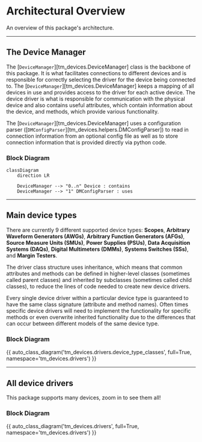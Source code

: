 # Architectural Overview

An overview of this package's architecture.

---

## The Device Manager

The [`DeviceManager`][tm_devices.DeviceManager] class is the backbone of this package. It is what
facilitates connections to different devices and is responsible for correctly
selecting the driver for the device being connected to. The
[`DeviceManager`][tm_devices.DeviceManager]
keeps a mapping of all devices in use and provides access to the driver for each
active device. The device driver is what is responsible for communication with
the physical device and also contains useful attributes, which contain
information about the device, and methods, which provide various functionality.

The [`DeviceManager`][tm_devices.DeviceManager] uses a configuration parser
([`DMConfigParser`][tm_devices.helpers.DMConfigParser]) to read in
connection information from an optional config file as well as to store
connection information that is provided directly via python code.

### Block Diagram

```mermaid
classDiagram
    direction LR

    DeviceManager --> "0..n" Device : contains
    DeviceManager --> "1" DMConfigParser : uses
```

---

## Main device types

There are currently 9 different supported device types: **Scopes**, **Arbitrary
Waveform Generators (AWGs)**, **Arbitrary Function Generators (AFGs)**, **Source
Measure Units (SMUs)**, **Power Supplies (PSUs)**, **Data Acquisition Systems
(DAQs)**, **Digital Multimeters (DMMs)**, **Systems Switches (SSs)**, and
**Margin Testers**.

The driver class structure uses inheritance, which means that common attributes
and methods can be defined in higher-level classes (sometimes called parent
classes) and inherited by subclasses (sometimes called child classes), to reduce
the lines of code needed to create new device drivers.

Every single device driver within a particular device type is guaranteed to have
the same class signature (attribute and method names). Often times specific
device drivers will need to implement the functionality for specific methods or
even overwrite inherited functionality due to the differences that can occur
between different models of the same device type.

### Block Diagram

{{ auto_class_diagram('tm_devices.drivers.device_type_classes', full=True, namespace='tm_devices.drivers') }}

---

## All device drivers

This package supports many devices, zoom in to see them all!

### Block Diagram

{{ auto_class_diagram('tm_devices.drivers', full=True, namespace='tm_devices.drivers') }}
